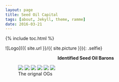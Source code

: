 ```yaml
---
layout: page
title: Seed Oil Capital
tags: [about, Jekyll, theme, ramme]
date: 2016-03-21
---
```


{% include toc.html %}
    
![Logo]({{ site.url }}/{{ site.picture }}){: .selfie}
    
<center><b>Identified Seed Oil Barons</b></center>

<figure class="third">
	<a href="https://twitter.com/OttoRothmund"><img src="https://pbs.twimg.com/profile_images/1503107420175974404/6Ju1P-va_400x400.jpg"></a>
	<a href="https://twitter.com/mischief_y2k"><img src="https://pbs.twimg.com/profile_images/1499144296846483464/nx5qJpK9_400x400.jpg"></a>
	<a href="https://twitter.com/GRIFTSH0P"><img src="https://pbs.twimg.com/profile_images/1507887595845566464/A8su7gf7_400x400.jpg"></a>
	<a href="https://twitter.com/InLuvWScience"><img src="https://pbs.twimg.com/profile_images/1502935589531836417/LfHs_FhM_400x400.jpg"></a>
	<a href="https://twitter.com/dysgenic_onion"><img src="https://pbs.twimg.com/profile_images/1491932154867032068/tXsVZvhp_400x400.jpg"></a>
	<a href="https://twitter.com/mealwormeth"><img src="https://pbs.twimg.com/profile_images/1503599108132642817/tfpD58wu_400x400.jpg"></a>
	<figcaption>The orignal OGs</figcaption>
</figure>
